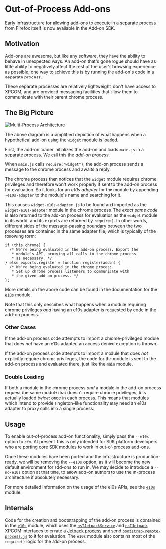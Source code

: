 # Out-of-Process Add-ons #

Early infrastructure for allowing add-ons to execute in a separate process from
Firefox itself is now available in the Add-on SDK.

## Motivation ##

Add-ons are awesome, but like any software, they have the ability to behave in
unexpected ways. An add-on that's gone rogue should have as little ability to
negatively affect the rest of the user's browsing experience as possible; one
way to achieve this is by running the add-on's code in a separate process.

These separate processes are relatively lightweight, don't have access to XPCOM,
and are provided messaging facilities that allow them to communicate with their
parent chrome process.

## The Big Picture ##

![Multi-Process Architecture](/media/twitter-widget.png)

The above diagram is a simplified depiction of what happens when a hypothetical
add-on using the `widget` module is loaded.

First, the add-on loader initializes the add-on and loads `main.js` in a
separate process. We call this the *add-on process*.

When `main.js` calls `require("widget")`, the add-on process sends a message to
the chrome process and awaits a reply.

The chrome process then notices that the `widget` module requires chrome
privileges and therefore won't work properly if sent to the add-on process for
evaluation. So it looks for an *e10s adapter* for the module by appending
`-e10s-adapter` to the module's name and searching for it.

This causes `widget-e10s-adapter.js` to be found and imported as the
`widget-e10s-adapter` module in the chrome process. The *exact same code* is
also returned to the add-on process for evaluation as the `widget` module in its
world, and its exports are returned by `require()`. In other words, different
sides of the message-passing boundary between the two processes are contained in
the same adapter file, which is typically of the following form:

    if (this.chrome) {
      /* We're being evaluated in the add-on process. Export the
       * module's API, proxying all calls to the chrome process
       * as necessary. */
    } else exports.register = function register(addon) {
      /* We're being evaluated in the chrome process.
       * Set up chrome process listeners to communicate with
       * the given add-on process. */
    };

More details on the above code can be found in the documentation for the
<code>[e10s][]</code> module.

Note that this only describes what happens when a module requiring chrome
privileges *and* having an e10s adapter is requested by code in the add-on
process.

### Other Cases ###

If the add-on process code attempts to import a chrome-privileged module that
does *not* have an e10s adapter, an access denied exception is thrown.

If the add-on process code attempts to import a module that does *not*
explicitly require chrome privileges, the code for the module is sent to the
add-on process and evaluated there, just like the `main` module.

### Double Loading ###

If both a module in the chrome process *and* a module in the add-on process
request the same module that doesn't require chrome privileges, it is actually
loaded *twice*: once in each process. This means that modules which intend to
provide singleton-like functionality may need an e10s adapter to proxy calls
into a single process.

## Usage ##

To enable out-of-process add-on functionality, simply pass the `--e10s` option
to `cfx`. At present, this is only intended for SDK platform developers who are
porting core SDK modules to work in out-of-process add-ons.

Once these modules have been ported and the infrastructure is production-ready,
we will be removing the `--e10s` option, as it will become the new default
environment for add-ons to run in. We may decide to introduce a `--no-e10s`
option at that time, to allow add-on authors to use the in-process architecture
if absolutely necessary.

For more detailed information on the usage of the e10s APIs, see the
<code>[e10s][]</code> module.

## Internals ##

Code for the creation and bootstrapping of the add-on process is contained in
the <code>[e10s][]</code> module, which uses the
<code>[nsIJetpackService][]</code> and <code>[nsIJetpack][]</code> XPCOM
interfaces to create a [Jetpack process][] and send
<code>[bootstrap-remote-process.js][]</code> to it for evaluation. The `e10s`
module also contains most of the `require()` logic for the add-on process.

[e10s]: #module/api-utils/e10s

[bootstrap-remote-process.js]: packages/api-utils/data/bootstrap-remote-process.js
[nsIJetpackService]: https://developer.mozilla.org/en/nsIJetpackService
[nsIJetpack]: https://developer.mozilla.org/en/nsIJetpack
[Jetpack process]: https://developer.mozilla.org/en/Jetpack_Processes
